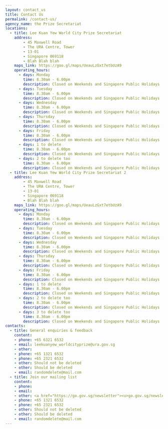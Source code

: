 ```yaml
---
layout: contact_us
title: Contact Us
permalink: /contact-us/
agency_name: the Prize Secretariat
locations:
  - title: Lee Kuan Yew World City Prize Secretariat
    address:
        - 45 Maxwell Road
        - The URA Centre, Tower
        - 13-01
        - Singapore 069118
        - Blah Blah blah
    maps_link: https://goo.gl/maps/UeauLzGxt7etbUzA9
    operating_hours:
      - days: Monday
        time: 8.30am - 6.00pm
        description: Closed on Weekends and Singapore Public Holidays
      - days: Tuesday
        time: 8.30am - 6.00pm
        description: Closed on Weekends and Singapore Public Holidays
      - days: Wednesday
        time: 8.30am - 6.00pm
        description: Closed on Weekends and Singapore Public Holidays
      - days: Thursday
        time: 8.30am - 6.00pm
        description: Closed on Weekends and Singapore Public Holidays
      - days: Friday
        time: 8.30am - 6.00pm
        description: Closed on Weekends and Singapore Public Holidays
      - days: 1 to delete
        time: 8.30am - 6.00pm
        description: Closed on Weekends and Singapore Public Holidays
      - days: 2 to delete too
        time: 8.30am - 6.00pm
        description: Closed on Weekends and Singapore Public Holidays
  - title: Lee Kuan Yew World City Prize Secretariat 2
    address:
        - 45 Maxwell Road
        - The URA Centre, Tower
        - 13-01
        - Singapore 069118
        - Blah Blah blah
    maps_link: https://goo.gl/maps/UeauLzGxt7etbUzA9
    operating_hours:
      - days: Monday
        time: 8.30am - 6.00pm
        description: Closed on Weekends and Singapore Public Holidays
      - days: Tuesday
        time: 8.30am - 6.00pm
        description: Closed on Weekends and Singapore Public Holidays
      - days: Wednesday
        time: 8.30am - 6.00pm
        description: Closed on Weekends and Singapore Public Holidays
      - days: Thursday
        time: 8.30am - 6.00pm
        description: Closed on Weekends and Singapore Public Holidays
      - days: Friday
        time: 8.30am - 6.00pm
        description: Closed on Weekends and Singapore Public Holidays
      - days: 1 to delete
        time: 8.30am - 6.00pm
        description: Closed on Weekends and Singapore Public Holidays
      - days: 2 to delete too
        time: 8.30am - 6.00pm
        description: Closed on Weekends and Singapore Public Holidays
      - days: 3 to delete too
        time: 8.30am - 6.00pm
        description: Closed on Weekends and Singapore Public Holidays
contacts:
  - title: General enquiries & feedback
    content:
    - phone: +65 6321 6532 
    - email: leekuanyew_worldcityprize@ura.gov.sg
    - other: 
    - phone: +65 1321 6532 
    - phone: +65 2321 6532 
    - other: Should not be deleted
    - other: Should be deleted
    - email: randomdelete@mail.com
  - title: Join our mailing list 
    content:
    - phone: 
    - email: 
    - other: <a href="https://go.gov.sg/newsletter"><u>go.gov.sg/newsletter</u></a>
    - phone: +65 1321 6532 
    - phone: +65 2321 6532 
    - other: Should not be deleted
    - other: Should be deleted
    - email: randomdelete@mail.com
---
```


